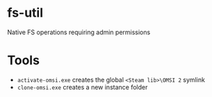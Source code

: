 # fs-util

Native FS operations requiring admin permissions

# Tools
- `activate-omsi.exe` creates the global `<Steam lib>\OMSI 2` symlink
- `clone-omsi.exe` creates a new instance folder
